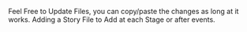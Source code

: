 Feel Free to Update Files, you can copy/paste the changes as long at it works.
Adding a Story File to Add at each Stage or after events.
